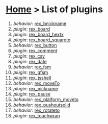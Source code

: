 # [Home](index.html) > List of plugins

1. *behavior*: [rex_bnickname](rex_bnickname.html)
2. *plugin*: [rex_board](rex_board.html)
3. *plugin*: [rex_board_hextx](rex_board_hextx.html)
4. *plugin*: [rex_board_squaretx](rex_board_squaretx.html)
5. *behavior*: [rex_button](rex_button.html)
6. *plugin*: [rex_comment](rex_comment.html)
7. *plugin*: [rex_csv](rex_csv.html)
8. *plugin*: [rex_date](rex_date.html)
9. *behavior*: [rex_fsm](rex_fsm.html)
10. *plugin*: [rex_gfsm](rex_gfsm.html)
11. *plugin*: [rex_jsshell](rex_jsshell.html)
12. *behavior*: [rex_moveTo](rex_moveto.html)
13. *plugin*: [rex_nickname](rex_nickname.html)
14. *plugin*: [rex_pause](rex_pause.html)
15. *behavior*: [rex_platform_moveto](rex_platform_moveto.html)
16. *behavior*: [rex_pushoutsolid](rex_pushoutsolid.html)
17. *behavior*: [rex_rotateto](rex_rotateto.html)
18. *plugin*: [rex_touchwrap](rex_touchwrap.html)

